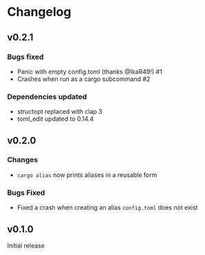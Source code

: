 # Changelog

## v0.2.1

### Bugs fixed

- Panic with empty config.toml (thanks @IkaR49!) #1
- Crashes when run as a cargo subcommand #2

### Dependencies updated

- structopt replaced with clap 3
- toml_edit updated to 0.14.4

## v0.2.0

### Changes

- `cargo alias` now prints aliases in a reusable form

### Bugs Fixed

- Fixed a crash when creating an alias `config.toml` does not exist

## v0.1.0

Initial release
